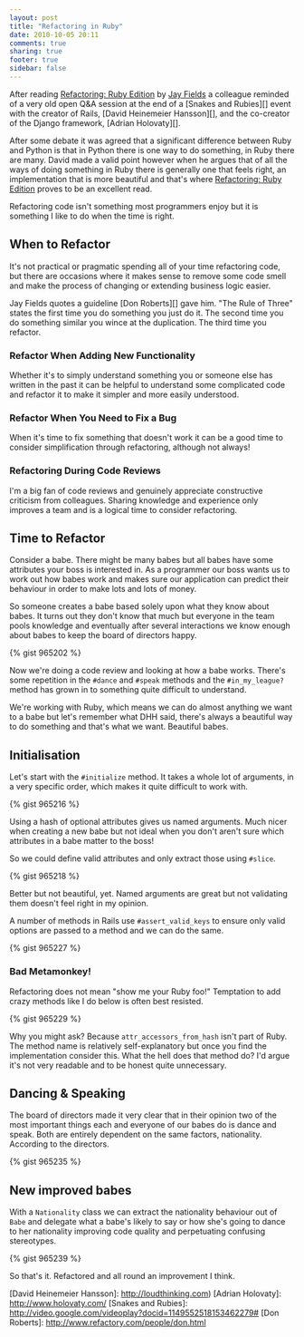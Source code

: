```yaml
---
layout: post
title: "Refactoring in Ruby"
date: 2010-10-05 20:11
comments: true
sharing: true
footer: true
sidebar: false
---
```


After reading [Refactoring: Ruby Edition][] by [Jay Fields][] a colleague reminded of a very old open Q&A session at the end of a [Snakes and Rubies][] event with the creator of Rails, [David Heinemeier Hansson][], and the co-creator of the Django framework, [Adrian Holovaty][].

After some debate it was agreed that a significant difference between Ruby and Python is that in Python there is one way to do something, in Ruby there are many. David made a valid point however when he argues that of all the ways of doing something in Ruby there is generally one that feels right, an implementation that is more beautiful and that's where [Refactoring: Ruby Edition][] proves to be an excellent read.

Refactoring code isn't something most programmers enjoy but it is something I like to do when the time is right.

<!--more-->

## When to Refactor

It's not practical or pragmatic spending all of your time refactoring code, but there are occasions where it makes sense to remove some code smell and make the process of changing or extending business logic easier.  

Jay Fields quotes a guideline [Don Roberts][] gave him. "The Rule of Three" states the first time you do something you just do it. The second time you do something similar you wince at the duplication. The third time you refactor.

### Refactor When Adding New Functionality

Whether it's to simply understand something you or someone else has written in the past it can be helpful to understand some complicated code and refactor it to make it simpler and more easily understood.

### Refactor When You Need to Fix a Bug

When it's time to fix something that doesn't work it can be a good time to consider simplification through refactoring, although not always!

### Refactoring During Code Reviews

I'm a big fan of code reviews and genuinely appreciate constructive criticism from colleagues. Sharing knowledge and experience only improves a team and is a logical time to consider refactoring.

## Time to Refactor

Consider a babe. There might be many babes but all babes have some attributes your boss is interested in. As a programmer our boss wants us to work out how babes work and makes sure our application can predict their behaviour in order to make lots and lots of money.

So someone creates a babe based solely upon what they know about babes. It turns out they don't know that much but everyone in the team pools knowledge and eventually after several interactions we know enough about babes to keep the board of directors happy.

{% gist 965202 %}

Now we're doing a code review and looking at how a babe works. There's some repetition in the `#dance` and `#speak` methods and the `#in_my_league?` method
has grown in to something quite difficult to understand.

We're working with Ruby, which means we can do almost anything we want to a babe but let's remember what DHH said, there's always a beautiful way to do something
and that's what we want. Beautiful babes.

## Initialisation

Let's start with the `#initialize` method. It takes a whole lot of arguments, in a very specific order, which makes it quite difficult to work with.

{% gist 965216 %}

Using a hash of optional attributes gives us named arguments. Much nicer when creating a new babe but not ideal when you don't aren't sure which attributes in a babe matter to the boss!

So we could define valid attributes and only extract those using `#slice`.

{% gist 965218 %}

Better but not beautiful, yet. Named arguments are great but not validating them doesn't feel right in my opinion.

A number of methods in Rails use `#assert_valid_keys` to ensure only valid options are passed to a method and we can do the same.

{% gist 965227 %}

### Bad Metamonkey!

Refactoring does not mean "show me your Ruby foo!" Temptation to add crazy methods like I do below is often best resisted.

{% gist 965229 %}

Why you might ask? Because `attr_accessors_from_hash` isn't part of Ruby. The method name is relatively self-explanatory but once you find the implementation consider this. What the hell does that method do? I'd argue it's not very readable and to be honest quite unnecessary.

## Dancing & Speaking

The board of directors made it very clear that in their opinion two of the most important things each and everyone of our babes do is dance and speak. Both are entirely dependent on the same factors, nationality. According to the directors.

{% gist 965235 %}

## New improved babes

With a `Nationality` class we can extract the nationality behaviour out of `Babe` and delegate what a babe's likely to say or how she's going to dance to her nationality improving code quality and perpetuating confusing stereotypes.

{% gist 965239 %}

So that's it. Refactored and all round an improvement I think.

[Refactoring: Ruby Edition]: http://www.amazon.co.uk/gp/product/0321603508?ie=UTF8&tag=jameconrfinn-21&linkCode=as2&camp=1634&creative=19450&creativeASIN=0321603508
[Jay Fields]: http://blog.jayfields.com/
[David Heinemeier Hansson]: http://loudthinking.com)
[Adrian Holovaty]: http://www.holovaty.com/
[Snakes and Rubies]: http://video.google.com/videoplay?docid=1149552518153462279#
[Don Roberts]: http://www.refactory.com/people/don.html
